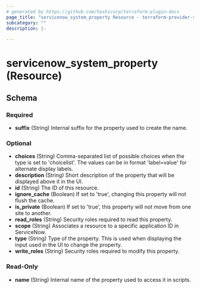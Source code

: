 ```yaml
---
# generated by https://github.com/hashicorp/terraform-plugin-docs
page_title: "servicenow_system_property Resource - terraform-provider-servicenow"
subcategory: ""
description: |-
  
---
```


# servicenow_system_property (Resource)





<!-- schema generated by tfplugindocs -->
## Schema

### Required

- **suffix** (String) Internal suffix for the property used to create the name.

### Optional

- **choices** (String) Comma-separated list of possible choices when the type is set to 'choicelist'. The values can be in format 'label=value' for alternate display labels.
- **description** (String) Short description of the property that will be displayed above it in the UI.
- **id** (String) The ID of this resource.
- **ignore_cache** (Boolean) If set to 'true', changing this property will not flush the cache.
- **is_private** (Boolean) If set to 'true', this property will not move from one site to another.
- **read_roles** (String) Security roles required to read this property.
- **scope** (String) Associates a resource to a specific application ID in ServiceNow.
- **type** (String) Type of the property. This is used when displaying the input used in the UI to change the property.
- **write_roles** (String) Security roles required to modify this property.

### Read-Only

- **name** (String) Internal name of the property used to access it in scripts.


